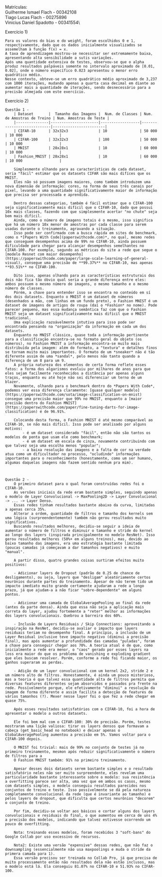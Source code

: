 Matrículas:\
Guilherme Ismael Flach - 00342108\
Tiago Lucas Flach - 00275896\
Vinicius Daniel Spadotto - 00341554\

Exercício 1)

    Para os valores do bias e do weight, foram escolhidos 0 e 1, respectivamente, dado que os dados inicialmente visualizados se assemelham à função f(x) = x.
    A taxa de aprendizagem mostrou-se necessitar ser extremamente baixa, apresentando alta sensibilidade a sutis variações.
    Após uma quantidade extensiva de testes, observou-se que o alpha produz resultados palpáveis somente no intervalo aproximado de [0.01, 0.02], onde o número específico 0.023 apresentou o menor erro quadrático médio.
    Nesse contexto, obteve-se um erro quadrático médio aproximado de 3,237 com 1000 iterações, mudando apenas a quarta casa decimal em diante ao aumentar mais a quantidade de iterações, sendo desnecessário para a precisão almejada com este exercício.

Exercício 2)

    Questão 1 -
    	| Dataset       |  Tamanho das Imagens |  Num. de Classes | Num. de Amostras de Treino | Num. Amostras de Teste |
    	|---------------|----------------------|------------------|----------------------------|------------------------|
    	| CIFAR-10      | 32x32x3              | 10               | 50 000                     | 10 000                 |
    	| CIFAR-100     | 32x32x3              | 100              | 50 000                     | 10 000                 |
    	| MNIST         | 28x28x1              | 10               | 60 000                     | 10 000                 |
    	| Fashion_MNIST | 28x28x1              | 10               | 60 000                     | 10 000                 |

    	Simplesmente olhando para as características de cada dataset, seria "fácil" estimar que os datasets CIFAR são mais difíces que os MNIST.
    	Eles não só possuem imagens maiores, como também introduzem uma nova dimensão de informação: cores, na forma de seus três canais por pixel, levando a uma quantidade significativamente maior de informação que precisa ser processada e aprendida.

    	Dentro dessas categorias, também é fácil estimar que o CIFAR-100 seja significativamente mais difícil que o CIFAR-10, dado que possui 10x mais classes, fazendo com que simplesmente acertar "no chute" seja bem mais difícil.
    	Ainda, como o número de imagens totais é o mesmo, isso significa que há um número 10x menor de amostras por cada classe para serem usadas durante o treinamento, agravando a situação.
    	Isso pode ser confirmado com a busca rápida em sites de benchmark, como o *[Papers With Code](paperswithcode.com)*, no qual, mesmo redes que conseguem desempenhos acima de 99% no CIFAR-10, ainda possuem dificuldade para chegar para alcançar desempenhos semelhantes no CIFAR-100. Por exemplo, segundo as métricas do site a rede que segue o [modelo Resnet com maior desempenho](https://paperswithcode.com/paper/large-scale-learning-of-general-visual), consegue uma precisão de **99.37%** no CIFAR-10, mas apenas **93.51%** no CIFAR-100.

    	Dito isso, apenas olhando para as características estruturais dos dois não fica tão óbvio qual seria a grande diferença entre eles: ambos possuem o mesmo número de imagens, o mesmo tamanho e o mesmo número de classes.
    	Pórém, a chave para entender isso se encontra no conteúdo em sí dos dois datasets. Enquanto o MNIST é um dataset de números (desenhados a mão, com linhas em um fundo preto), o Fashion MNIST é um dataset de imagens de artigos de roupa (daí o *Fashion* no nome). Pode parecer pequeno, mas essa mudança semântica faz com que o Fashion MNIST seja um dataset significativamente mais difícil que o MNIST tradicional.
    	Uma explicação razoávelmente intutiva para isso pode ser encontrada pensando na "organização" da informação em cada um dos datasets.
    	Enquanto no MNIST clássico, quase toda a informação pertinente para a classificação encontra-se no formato geral do objeto (os números), no Fashion MNIST a informação encontra-se muito mais distribuída pela imagem: além do formato, a "textura" e detalhes finos se tornam muito mais importantes. O formato de um *sneaker* não é tão diferente assim de uma *sandal*, pelo menos não tanto quando a diferença de um 8 para um 9.
    	A própria natureza dos elementos de certa forma reflete esses fatos: a forma dos algarismos evoluiu por milhares de anos para que eles sejam facilmente reconhecidos a distância por apenas alguns traços, enquanto eu até hoje não sei diferenciar um terno de um blazer.
    	Novamente, olhando para o benchmark dentro do *Papers With Code*, podemos ver essa diferença claramente: [quase qualquer modelo](https://paperswithcode.com/sota/image-classification-on-mnist) consegue uma precisão maior que 99% no MNIST, enquanto a [maior precisão dentro do Fashion MNIST](https://paperswithcode.com/paper/fine-tuning-darts-for-image-classification) é de 96.91%.

    	Colocando desta forma, o Fashion MNIST é até mesmo comparável ao CIFAR-10, se não mais difícil. Isso pode ser analisado por alguns motivos:
    		- é um dataset considerado "fácil", então não são tantos os modelos de ponta que usam ele como benchmark;
    		- é um dataset em escala de cinza, novamente contribuindo com que talvez seja uma escolha menos "popular";
    		- a baixa resolução das imagens e a falta de cor na verdade atua como um dificultador no processo, "ocludindo" informações importantes para o reconhecimento (honestamente, como um ser humano, algumas daquelas imagens não fazem sentido nenhum pra mim).



    Questão 2 -
    	O primeiro dataset para o qual foram construídas redes foi o CIFAR-10.
    	As versões iniciais da rede eram bastante simples, seguindo apenas o modelo de Layer Convolucional -> MaxPooling2D -> Layer Convolucional -> ... -> Layer Denso.
    	Essas redes tinham resultados bastante abaixo da curva, limitadas a apenas cerca 35%.
    	Alterar a ordem, quantidade de filtros e tamanho dos kernels sem uma lógica (surpreendentemente) também não gerou resultados muito significativos.
    	Buscando resultados melhores, decidiu-se seguir a ideia de aumentar o número de filtros e diminuir o tamanho e stride do kernel ao longo dos layers (inspirada principalmente no modelo ResNet). Isso gerou resultados melhores (50%+ em alguns treinos), mas, devido ao baixo tamanho das imagens, era uma estratégia bastante limitada (poucas camadas já começavam a dar tamanhos negativos) e muito "manual".

    	A partir disso, quatro grandes coisas surtiram efeitos muito positivos:

    	- Adicionar layers de Dropout (padrão de 0.25 de chance de desligamento), ou seja, layers que "desligam" aleatóriamente certos neurônios durante partes do treinamento. Apesar de não terem tido um impacto imediato muito grande certamente ajudaram a rede a longo prazo, já que ajudam-a a não ficar "sobre-dependente" em alguns pontos.

    	- Adicionar uma camada de GlobalAveragePooling ao final da rede (antes da parte densa). Ainda que essa não seja a aplicação mais correta do layer, ajudou fortemente a "reter" melhor as informações dos layers convolucionais. Quebrou a barreira dos 60%.

    	- Inclusão de Layers Residuais / Skip Connections: aproveitando a inspiração na ResNet, decidiu-se avaliar o impacto que layers residuais teriam no desempenho final. A princípio, a inclusão de um Layer Residual inclusive teve impacto negativo (diminui a precisão final), mas após aumentar a profundidade das camadas "puladas", foram a chave para conseguir chegar aos 70%. A teoria atual é de que, como inicialmente a rede era menor, o "caos" gerado por esses layers na loss era maior do que os problema de vanishing e exploding gradient que eles buscam resolver. Porém, conforme a rede foi ficando maior, os ganhos superaram as perdas.

    	- Adição de um layer convolucional com um kernel 2x2, stride 2 e um número alto de filtros. Honestamente, é ainda um pouco misterioso, mas a teoria é que talvez essa quantidade alta de filtros permita que diversas features diferentes sejam absorvidos e passados pra frente na rede. Possívelmente porque, ele efetivamente "diminui" a resolução da imagem de forma diferente e assim facilita a detecção de features de vários tamanhos (?). Mexer nesse layer foi o que fez a rede chegar em quase 75%.

    	Após esses resultados satisfatórios com o CIFAR-10, foi a hora de apresentar o modelo a outros datasets.

    	Ele foi bem mal com o CIFAR-100: 30% de precisão. Porém, testes mostraram uma lição valiosa: tirar os layers densos que formavam a cabeça (get_basic_head no notebook) e deixar apenas o GlobalAveragePooling aumentou a precisão em 5%. Vamos voltar para o CIFAR-100 depois.

    	O MNIST foi trivial: mais de 99% no conjunto de testes já no primeiro treinamento, mesmon após reduzir significativamente o número de filtros para a
    	O Fashion MNIST também: 91% no primeiro treinamento.

    	Apesar desses dois datasets serem bastante simples e o resultado satisfatório neles não ser muito surpreendente, eles revelam uma particularidade bastante interessante sobre o modelo: sua resistência a overfitting parece ser alta, uma vez que em ambos os casos, mesmo com datasets simples, o modelo conseguiu resultados parecidos nos conjuntos de treino e teste. Isso possívelmente se dá pela natureza completamente convolucional da rede (que é invariante ao tamanho) e pelos layers de dropout, que dificulta que certos neurônios "decorem" o conjunto de treino.

    	Por fim, decidiu-se voltar aos básicos e cortar alguns dos layers convolucionais e residuais do final, o que aumentou em cerca de uns 4% a precisão dos modelos, indicando que talvez estivesse ocorrendo um pouco de overfitting.

    	Nota: treinando esses modelos, foram recebidos 3 "soft-bans" do Google Collab por uso excessivo de recursos.

    	Nota2: Existe uma versão "expensive" dessas redes, que não faz o downsampling (essencialmente não usa maxpoolings e muda o stride da primera camada para 1).
    	Essa versão precisou ser treinada no Collab Pro, já que precisa de muito processamento então não resultados dela não estão inclusos, mas o modelo está lá. Ela conseguiu 81.07% no CIFAR-10 e 51.93% no CIFAR-100.
